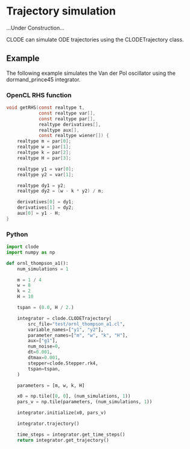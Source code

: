 # Trajectory simulation

...Under Construction...

CLODE can simulate ODE trajectories using the CLODETrajectory class.

## Example

The following example simulates the Van der Pol oscillator using the dormand_prince45 integrator.

### OpenCL RHS function

```c
void getRHS(const realtype t,
            const realtype var[],
            const realtype par[],
            realtype derivatives[],
            realtype aux[],
            const realtype wiener[]) {
    realtype m = par[0];
    realtype w = par[1];
    realtype k = par[2];
    realtype H = par[3];

    realtype y1 = var[0];
    realtype y2 = var[1];

    realtype dy1 = y2;
    realtype dy2 = (w - k * y2) / m;

    derivatives[0] = dy1;
    derivatives[1] = dy2;
    aux[0] = y1 - H;
}
```

### Python

```python
import clode
import numpy as np

def ornl_thompson_a1():
    num_simulations = 1

    m = 1 / 4
    w = 8
    k = 2
    H = 10

    tspan = (0.0, H / 2.)

    integrator = clode.CLODETrajectory(
        src_file="test/ornl_thompson_a1.cl",
        variable_names=["y1", "y2"],
        parameter_names=["m", "w", "k", "H"],
        aux=["g1"],
        num_noise=0,
        dt=0.001,
        dtmax=0.001,
        stepper=clode.Stepper.rk4,
        tspan=tspan,
    )

    parameters = [m, w, k, H]

    x0 = np.tile([0, 0], (num_simulations, 1))
    pars_v = np.tile(parameters, (num_simulations, 1))

    integrator.initialize(x0, pars_v)

    integrator.trajectory()

    time_steps = integrator.get_time_steps()
    return integrator.get_trajectory()
```
